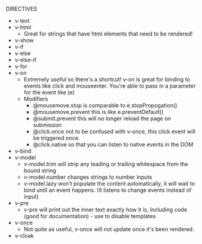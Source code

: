 DIRECTIVES

* v-text
* v-html
  * Great for strings that have html elements that need to be rendered!
* v-show
* v-if
* v-else
* v-else-if
* v-for
* v-on
  * Extremely useful so there's a shortcut! v-on is great for binding to events like click and mouseenter. You're able to pass in a parameter for the event like (e)
  * Modifiers
    * @mousemove.stop is comparable to e.stopPropogation()
    * @mousemove.prevent this is like e.preventDefault()
    * @submit.prevent this will no longer reload the page on submission
    * @click.once not to be confused with v-once, this click event will be triggered once.
    * @click.native so that you can listen to native events in the DOM
* v-bind
* v-model
  * v-model.trim will strip any leading or trailing whitespace from the bound string
  * v-model.number changes strings to number inputs
  * v-model.lazy won’t populate the content automatically, it will wait to bind until an event happens. (It listens to change events instead of input)
* v-pre
  * v-pre will print out the inner text exactly how it is, including code (good for documentation) - use to disable templates
* v-once
  * Not quite as useful, v-once will not update once it's been rendered.
* v-cloak
